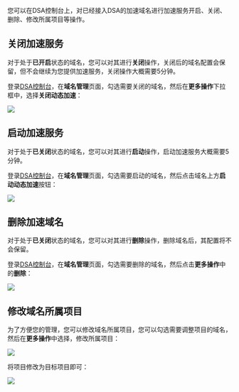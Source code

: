 您可以在DSA控制台上，对已经接入DSA的加速域名进行加速服务开启、关闭、删除、修改所属项目等操作。

## 关闭加速服务
对于处于**已开启**状态的域名，您可以对其进行**关闭**操作，关闭后的域名配置会保留，但不会继续为您提供加速服务，关闭操作大概需要5分钟。

登录[DSA控制台](https://console.qcloud.com/dsa)，在**域名管理**页面，勾选需要关闭的域名，然后在**更多操作**下拉框中，选择**关闭动态加速**：

![](https://mc.qcloudimg.com/static/img/b7d3faafa72a014ba75d0eef84515bb8/1.png)

## 启动加速服务
对于处于**已关闭**状态的域名，您可以对其进行**启动**操作，启动加速服务大概需要5分钟。

登录[DSA控制台](https://console.qcloud.com/dsa)，在**域名管理**页面，勾选需要启动的域名，然后点击域名上方**启动动态加速**按钮：

![](https://mc.qcloudimg.com/static/img/84cbacf3b1623cfa7d6e59096cf674af/2.png)

## 删除加速域名
对于处于**已关闭**状态的域名，您可以对其进行**删除**操作，删除域名后，其配置将不会保留。

登录[DSA控制台](https://console.qcloud.com/dsa)，在**域名管理**页面，勾选需要删除的域名，然后点击**更多操作**中的**删除**：

![](https://mc.qcloudimg.com/static/img/b192f14f3669fcb5c177582a82fbafb4/3.png)


## 修改域名所属项目
为了方便您的管理，您可以修改域名所属项目，您可以勾选需要调整项目的域名，然后在**更多操作**中选择，修改所属项目：

![](https://mc.qcloudimg.com/static/img/94df5d0bb07e0afd99f42abef1fb65fa/4.png)

将项目修改为目标项目即可：

![](https://mc.qcloudimg.com/static/img/d121126ef08c0b2b88cffbdef50ba16a/5.png)
















